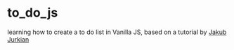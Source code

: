 # to_do_js

learning how to create a to do list in Vanilla JS, based on a tutorial by [Jakub Jurkian](https://www.youtube.com/channel/UCYPvm22eRvfFpKpSlwxJysQ)